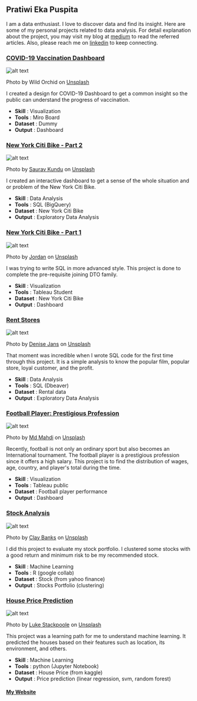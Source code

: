 ## Pratiwi Eka Puspita

I am a data enthusiast. I love to discover data and find its insight. Here are some of my personal projects related to data analysis. For detail explanation about the project, you may visit my blog at [medium](https://medium.com/@namakutiwik) to read the referred articles. Also, please reach me on [linkedin](https://www.linkedin.com/in/pratiwi-eka-puspita/) to keep connecting.

### [COVID-19 Vaccination Dashboard](https://github.com/namakutiwik/COVID-19-Vaccination/blob/main/Desain%20Dasbor%20Vaksinasi%20COVID-19.pdf)
![alt text](istockphoto-1288831657-1024x1024.jpg)

Photo by Wild Orchid on <a href="https://unsplash.com/s/photos/cycle?utm_source=unsplash&utm_medium=referral&utm_content=creditCopyText">Unsplash</a>

I created a design for COVID-19 Dashboard to get a common insight so the public can understand the progress of vaccination. 

* **Skill**     : Visualization
* **Tools**     : Miro Board
* **Dataset**   : Dummy
* **Output**    : Dashboard

### [New York Citi Bike - Part 2](https://github.com/namakutiwik/New-York-CitiBike/blob/main/png2pdf.pdf)
![alt text](saurav-kundu-H8QttyFgroY-unsplash.jpg)

Photo by <a href="https://unsplash.com/@sav_here?utm_source=unsplash&utm_medium=referral&utm_content=creditCopyText">Saurav Kundu</a> on <a href="https://unsplash.com/s/photos/cycle?utm_source=unsplash&utm_medium=referral&utm_content=creditCopyText">Unsplash</a>
    
I created an interactive dashboard to get a sense of the whole situation and or problem of the New York Citi Bike.
  
* **Skill**     : Data Analysis
* **Tools**     : SQL (BigQuery)
* **Dataset**   : New York Citi Bike
* **Output**    : Exploratory Data Analysis

### [New York Citi Bike - Part 1](https://github.com/namakutiwik/Advanced-SQL)
![alt text](jordan-v8DrXpY-lXU-unsplash.jpg)

Photo by <a href="https://unsplash.com/@suspct?utm_source=unsplash&utm_medium=referral&utm_content=creditCopyText">Jordan</a> on <a href="https://unsplash.com/s/photos/citibike?utm_source=unsplash&utm_medium=referral&utm_content=creditCopyText">Unsplash</a>
  
I was trying to write SQL in more advanced style. This project is done to complete the pre-requisite joining DTO family.
  
* **Skill**     : Visualization
* **Tools**     : Tableau Student
* **Dataset**   : New York Citi Bike
* **Output**    : Dashboard

### [Rent Stores](https://github.com/namakutiwik/Dbeaver/blob/master/PracticeCase1.sql)
![alt text](denise-jans-Lq6rcifGjOU-unsplash.jpg)

Photo by <a href="https://unsplash.com/@dmjdenise?utm_source=unsplash&utm_medium=referral&utm_content=creditCopyText">Denise Jans</a> on <a href="https://unsplash.com/s/photos/film?utm_source=unsplash&utm_medium=referral&utm_content=creditCopyText">Unsplash</a>

That moment was incredible when I wrote SQL code for the first time through this project. It is a simple analysis to know the popular film, popular store, loyal customer, and the profit.
  
* **Skill**     : Data Analysis
* **Tools**     : SQL (Dbeaver)
* **Dataset**   : Rental data
* **Output**    : Exploratory Data Analysis

### [Football Player: Prestigious Profession](https://github.com/namakutiwik/Tableau/blob/main/DatVis-Tableau.jpg)
![alt text](md-mahdi-lQpFRPrepQ8-unsplash.jpg)

Photo by <a href="https://unsplash.com/@mahdi17?utm_source=unsplash&utm_medium=referral&utm_content=creditCopyText">Md Mahdi</a> on <a href="https://unsplash.com/s/photos/football?utm_source=unsplash&utm_medium=referral&utm_content=creditCopyText">Unsplash</a>

Recently, football is not only an ordinary sport but also becomes an International tournament. The football player is a prestigious profession since it offers a high salary. This project is to find the distribution of wages, age, country, and player's total during the time.

* **Skill**     : Visualization
* **Tools**     : Tableau public
* **Dataset**   : Football player performance
* **Output**    : Dashboard

### [Stock Analysis](https://github.com/namakutiwik/Stocks-with-R/blob/main/Stocks_in_R.ipynb)
![alt text](clay-banks-TuVChJ1P0IY-unsplash.jpg)

Photo by <a href="https://unsplash.com/@claybanks?utm_source=unsplash&utm_medium=referral&utm_content=creditCopyText">Clay Banks</a> on <a href="https://unsplash.com/s/photos/stock-market?utm_source=unsplash&utm_medium=referral&utm_content=creditCopyText">Unsplash</a>

I did this project to evaluate my stock portfolio. I clustered some stocks with a good return and minimum risk to be my recommended stock.
  
* **Skill**     : Machine Learning
* **Tools**     : R (google collab)
* **Dataset**   : Stock (from yahoo finance)
* **Output**    : Stocks Portfolio (clustering)

### [House Price Prediction](https://github.com/namakutiwik/house-price-prediction/blob/master/HousePricePrediction3.ipynb)
![alt text](luke-stackpoole-eWqOgJ-lfiI-unsplash.jpg)

Photo by <a href="https://unsplash.com/@withluke?utm_source=unsplash&utm_medium=referral&utm_content=creditCopyText">Luke Stackpoole</a> on <a href="https://unsplash.com/s/photos/house?utm_source=unsplash&utm_medium=referral&utm_content=creditCopyText">Unsplash</a>

This project was a learning path for me to understand machine learning. It predicted the houses based on their features such as location, its environment, and others.
  
* **Skill**     : Machine Learning
* **Tools**     : python (Jupyter Notebook)
* **Dataset**   : House Price (from kaggle)
* **Output**    : Price prediction (linear regression, svm, random forest)

#### [My Website](https://namakutiwik.github.io/Portfolio/)

